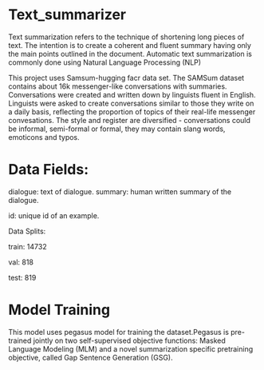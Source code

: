# Text_summarizer
Text summarization refers to the technique of shortening long pieces of text. The intention is to create a coherent and fluent summary having only the main points outlined in the document.
Automatic text summarization is commonly done using Natural Language Processing (NLP)

This project uses Samsum-hugging facr data set. The SAMSum dataset contains about 16k messenger-like conversations with summaries. Conversations were created and written down by linguists fluent in English. Linguists were asked to create conversations similar to those they write on a daily basis, reflecting the proportion of topics of their real-life messenger convesations. The style and register are diversified - conversations could be informal, semi-formal or formal, they may contain slang words, emoticons and typos.

# Data Fields:
dialogue: text of dialogue.
summary: human written summary of the dialogue.

id: unique id of an example.

Data Splits:

train: 14732

val: 818

test: 819

# Model Training
This model uses pegasus model for training the dataset.Pegasus is pre-trained jointly on two self-supervised objective functions: Masked Language Modeling (MLM) and a novel summarization specific pretraining objective, called Gap Sentence Generation (GSG).
